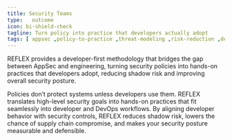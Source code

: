 ```yaml
---
title: Security Teams
type:   outcome
icon: bi-shield-check
tagline: Turn policy into practice that developers actually adopt
tags: [ appsec ,policy-to-practice ,threat-modeling ,risk-reduction ,developer-alignment ,supply-chain-defense]
---
```

REFLEX provides a developer-first methodology that bridges the gap between AppSec and engineering, turning security policies into hands-on practices that developers adopt, reducing shadow risk and improving overall security posture.

Policies don’t protect systems unless developers use them. REFLEX translates high-level security goals into hands-on practices that fit seamlessly into developer and DevOps workflows. By aligning developer behavior with security controls, REFLEX reduces shadow risk, lowers the chance of supply chain compromise, and makes your security posture measurable and defensible.